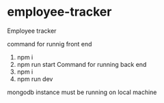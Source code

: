 # employee-tracker
Employee tracker

command for runnig front end
  1) npm i
  2) npm run start
Command for running back end
  1) npm i
  2) npm run dev
  
mongodb instance must be running on local machine 

